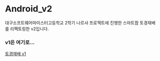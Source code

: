 # Android_v2
대구소프트웨어마이스터고등학교 2학기 나르샤 프로젝트에 진행한 스마트팜 토경재배를 리팩토링한 v2입니다.



### v1은 여기로...
[토경재배 v1](https://github.com/limjh0513/2021SmartFarm-Android)
